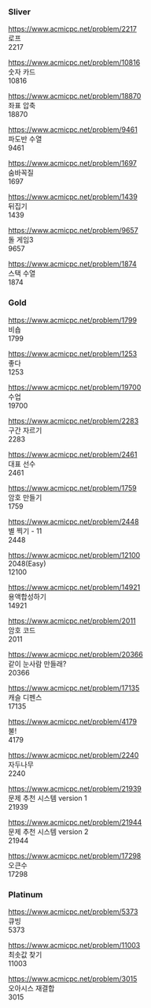 ### Sliver

https://www.acmicpc.net/problem/2217<br/>
로프<br/>
2217

https://www.acmicpc.net/problem/10816<br/>
숫자 카드<br/>
10816

https://www.acmicpc.net/problem/18870<br/>
좌표 압축<br/>
18870

https://www.acmicpc.net/problem/9461<br/>
파도반 수열<br/>
9461

https://www.acmicpc.net/problem/1697<br/>
숨바꼭질<br/>
1697

https://www.acmicpc.net/problem/1439<br/>
뒤집기<br/>
1439

https://www.acmicpc.net/problem/9657<br/>
돌 게임3<br/>
9657

https://www.acmicpc.net/problem/1874<br/>
스택 수열<br/>
1874

### Gold

https://www.acmicpc.net/problem/1799<br/>
비숍<br/>
1799

https://www.acmicpc.net/problem/1253<br/>
좋다<br/>
1253

https://www.acmicpc.net/problem/19700<br/>
수업<br/>
19700

https://www.acmicpc.net/problem/2283<br/>
구간 자르기<br/>
2283

https://www.acmicpc.net/problem/2461<br/>
대표 선수<br/>
2461

https://www.acmicpc.net/problem/1759<br/>
암호 만들기<br/>
1759

https://www.acmicpc.net/problem/2448<br/>
별 찍기 - 11<br/>
2448

https://www.acmicpc.net/problem/12100<br/>
2048(Easy)<br/>
12100

https://www.acmicpc.net/problem/14921<br/>
용액합성하기<br/>
14921

https://www.acmicpc.net/problem/2011<br/>
암호 코드<br/>
2011

https://www.acmicpc.net/problem/20366<br/>
같이 눈사람 만들래?<br/>
20366

https://www.acmicpc.net/problem/17135<br/>
캐슬 디펜스<br/>
17135

https://www.acmicpc.net/problem/4179<br/>
불!<br/>
4179

https://www.acmicpc.net/problem/2240<br/>
자두나무<br/>
2240

https://www.acmicpc.net/problem/21939<br/>
문제 추천 시스템 version 1<br/>
21939

https://www.acmicpc.net/problem/21944<br/>
문제 추천 시스템 version 2<br/>
21944

https://www.acmicpc.net/problem/17298<br/>
오큰수<br/>
17298

### Platinum

https://www.acmicpc.net/problem/5373<br/>
큐빙<br/>
5373

https://www.acmicpc.net/problem/11003<br/>
최솟값 찾기<br/>
11003

https://www.acmicpc.net/problem/3015<br/>
오아시스 재결합<br/>
3015